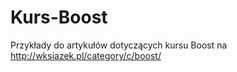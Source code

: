# Kurs-Boost
Przykłady do artykułów dotyczących kursu Boost na http://wksiazek.pl/category/c/boost/
